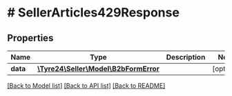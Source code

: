 # # SellerArticles429Response

## Properties

Name | Type | Description | Notes
------------ | ------------- | ------------- | -------------
**data** | [**\Tyre24\Seller\Model\B2bFormError**](B2bFormError.md) |  | [optional]

[[Back to Model list]](../../README.md#models) [[Back to API list]](../../README.md#endpoints) [[Back to README]](../../README.md)
